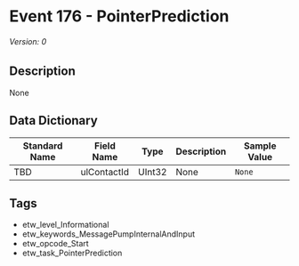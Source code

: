 # Event 176 - PointerPrediction
###### Version: 0

## Description
None

## Data Dictionary
|Standard Name|Field Name|Type|Description|Sample Value|
|---|---|---|---|---|
|TBD|ulContactId|UInt32|None|`None`|

## Tags
* etw_level_Informational
* etw_keywords_MessagePumpInternalAndInput
* etw_opcode_Start
* etw_task_PointerPrediction
